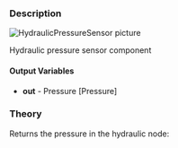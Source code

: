 ### Description
![HydraulicPressureSensor picture](pressuresensor_user.svg)

Hydraulic pressure sensor component

#### Output Variables
* **out** - Pressure [Pressure]

### Theory
Returns the pressure in the hydraulic node:
<!---EQUATION out = p--->

